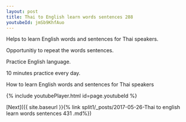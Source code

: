 ```yaml
---
layout: post
title: Thai to English learn words sentences 288 
youtubeId: jmSb9KhfAuo
---
```

 
 
Helps to learn English words and sentences for Thai speakers.

Opportunitiy to repeat the words sentences. 

Practice English language. 
 
10 minutes practice every day. 
 
How to learn English words and sentences for Thai speakers 
 
{% include youtubePlayer.html id=page.youtubeId %}
 
 
[Next]({{ site.baseurl }}{% link  split1/_posts/2017-05-26-Thai to english learn words sentences 431 .md%})
 
